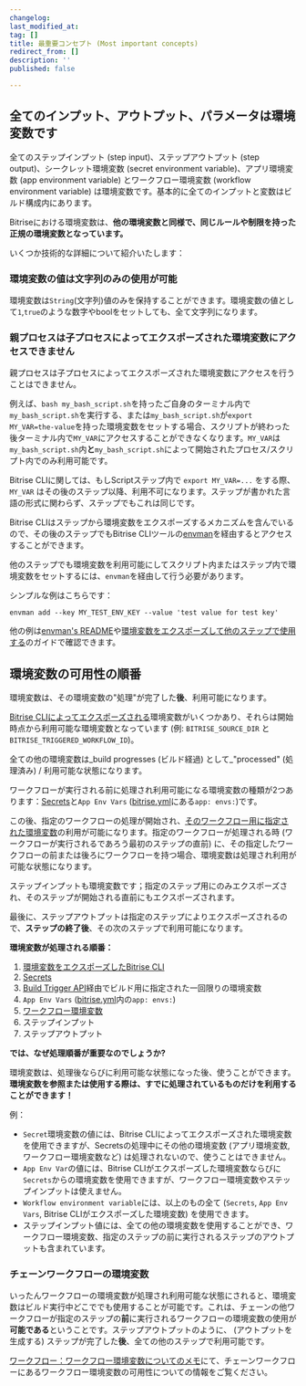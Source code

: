```yaml
---
changelog:
last_modified_at:
tag: []
title: 最重要コンセプト (Most important concepts)
redirect_from: []
description: ''
published: false

---
```

## 全てのインプット、アウトプット、パラメータは環境変数です

全てのステップインプット (step input)、ステップアウトプット (step output)、シークレット環境変数 (secret environment variable)、アプリ環境変数 (app environment variable) とワークフロー環境変数 (workflow environment variable) は環境変数です。基本的に全てのインプットと変数はビルド構成内にあります。

Bitriseにおける環境変数は、**他の環境変数と同様で、同じルールや制限を持った正規の環境変数となっています。**

いくつか技術的な詳細について紹介いたします：

### 環境変数の値は文字列のみの使用が可能

環境変数は`String`(文字列)値のみを保持することができます。環境変数の値として`1`,`true`のような数字やboolをセットしても、全て文字列になります。

### 親プロセスは子プロセスによってエクスポーズされた環境変数にアクセスできません

親プロセスは子プロセスによってエクスポーズされた環境変数にアクセスを行うことはできません。

例えば、`bash my_bash_script.sh`を持ったご自身のターミナル内で`my_bash_script.sh`を実行する、または`my_bash_script.sh`が`export MY_VAR=the-value`を持った環境変数をセットする場合、スクリプトが終わった後ターミナル内で`MY_VAR`にアクセスすることができなくなります。`MY_VAR`は`my_bash_script.sh`内**と**`my_bash_script.sh`によって開始されたプロセス/スクリプト内でのみ利用可能です。

Bitrise CLIに関しては、もしScriptステップ内で `export MY_VAR=...` をする際、 `MY_VAR` はその後のステップ以降、利用不可になります。ステップが書かれた言語の形式に関わらず、ステップでもこれは同じです。

Bitrise CLIはステップから環境変数をエクスポーズするメカニズムを含んでいるので、その後のステップでもBitrise CLIツールの[envman](https://github.com/bitrise-io/envman)を経由するとアクセスすることができます。

他のステップでも環境変数を利用可能にしてスクリプト内またはステップ内で環境変数をセットするには、`envman`を経由して行う必要があります。

シンプルな例はこちらです：

    envman add --key MY_TEST_ENV_KEY --value 'test value for test key'

他の例は[envman's README](https://github.com/bitrise-io/envman)や[環境変数をエクスポーズして他のステップで使用する](/jp/tips-and-tricks/expose-environment-variable)のガイドで確認できます。

## 環境変数の可用性の順番

環境変数は、その環境変数の"処理"が完了した**後**、利用可能になります。

[Bitrise CLIによってエクスポーズされる](/jp/builds/available-environment-variables/#bitrise-cliによる提示)環境変数がいくつかあり、それらは開始時点から利用可能な環境変数となっています (例: `BITRISE_SOURCE_DIR` と `BITRISE_TRIGGERED_WORKFLOW_ID`)。

全ての他の環境変数は_build progresses (ビルド経過) として_"processed" (処理済み) / 利用可能な状態になります。

ワークフローが実行される前に処理され利用可能になる環境変数の種類が2つあります：[Secrets](/bitrise-cli/secrets/)と`App Env Vars` ([bitrise.yml](/jp/bitrise-cli/basics-of-bitrise-yml/)にある`app: envs:`)です。

この後、指定のワークフローの処理が開始され、[そのワークフロー用に指定された環境変数](/jp/bitrise-cli/workflows/#define-workflow-specific-parameters-environment-variables)の利用が可能になります。指定のワークフローが処理される時 (ワークフローが実行されるであろう最初のステップの直前) に、その指定したワークフローの前または後ろにワークフローを持つ場合、環境変数は処理され利用が可能な状態になります。

ステップインプットも環境変数です；指定のステップ用にのみエクスポーズされ、そのステップが開始される直前にもエクスポーズされます。

最後に、ステップアウトプットは指定のステップによりエクスポーズされるので、**ステップの終了後**、その次のステップで利用可能になります。

**環境変数が処理される順番：**

1. [環境変数をエクスポーズしたBitrise CLI](/jp/builds/available-environment-variables/#exposed-by-the-bitrise-cli)
2. [Secrets](/jp/bitrise-cli/secrets/)
3. [Build Trigger API](/jp/api/build-trigger/)経由でビルド用に指定された一回限りの環境変数
4. `App Env Vars` ([bitrise.yml](/jp/bitrise-cli/basics-of-bitrise-yml/)内の`app: envs:`)
5. [ワークフロー環境変数](/jp/bitrise-cli/workflows/#define-workflow-specific-parameters-environment-variables)
6. ステップインプット
7. ステップアウトプット

**では、なぜ処理順番が重要なのでしょうか?**

環境変数は、処理後ならびに利用可能な状態になった後、使うことができます。**環境変数を参照または使用する際は、すでに処理されているものだけを利用することができます！**

例：

* `Secret`環境変数の値には、Bitrise CLIによってエクスポーズされた環境変数を使用できますが、Secretsの処理中にその他の環境変数 (アプリ環境変数, ワークフロー環境変数など) は処理されないので、使うことはできません。
* `App Env Var`の値には、Bitrise CLIがエクスポーズした環境変数ならびに`Secrets`からの環境変数を使用できますが、ワークフロー環境変数やステップインプットは使えません。
* `Workflow environment variable`には、以上のもの全て (`Secrets`, `App Env Vars`, Bitrise CLIがエクスポーズした環境変数) を使用できます。
* ステップインプット値には、全ての他の環境変数を使用することができ、ワークフロー環境変数、指定のステップの前に実行されるステップのアウトプットも含まれています。

### チェーンワークフローの環境変数

いったんワークフローの環境変数が処理され利用可能な状態にされると、環境変数はビルド実行中どこででも使用することが可能です。これは、チェーンの他ワークフローが指定のステップの**前**に実行されるワークフローの環境変数の使用が**可能である**ということです。ステップアウトプットのように、 (アウトプットを生成する) ステップが完了した**後**、全ての他のステップで利用可能です。

[ワークフロー：ワークフロー環境変数についてのメモ](/bitrise-cli/workflows/#note-about-workflow-environment-variables)にて、チェーンワークフローにあるワークフロー環境変数の可用性についての情報をご覧ください。